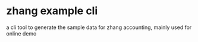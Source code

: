 # zhang example cli
a cli tool to generate the sample data for zhang accounting, mainly used for online demo
